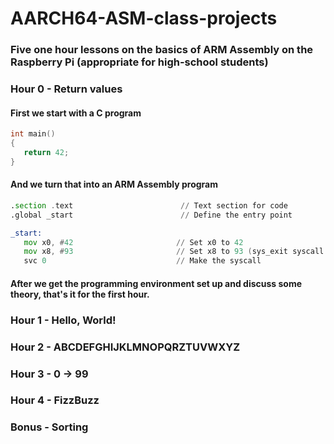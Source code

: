 # AARCH64-ASM-class-projects
### Five one hour lessons on the basics of ARM Assembly on the Raspberry Pi (appropriate for high-school students)

### Hour 0 - Return values
#### First we start with a C program
``` C
int main()
{
   return 42;
}
```
#### And we turn that into an ARM Assembly program
``` asm
.section .text                        // Text section for code
.global _start                        // Define the entry point

_start:
   mov x0, #42                       // Set x0 to 42
   mov x8, #93                       // Set x8 to 93 (sys_exit syscall number)
   svc 0                             // Make the syscall
```
#### After we get the programming environment set up and discuss some theory, that's it for the first hour.

### Hour 1 - Hello, World!
### Hour 2 - ABCDEFGHIJKLMNOPQRZTUVWXYZ
### Hour 3 - 0 -> 99
### Hour 4 - FizzBuzz
### Bonus - Sorting
